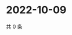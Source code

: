# 2022-10-09

共 0 条

<!-- BEGIN WEIBO -->
<!-- 最后更新时间 Sun Oct 09 2022 22:08:16 GMT+0800 (China Standard Time) -->

<!-- END WEIBO -->
